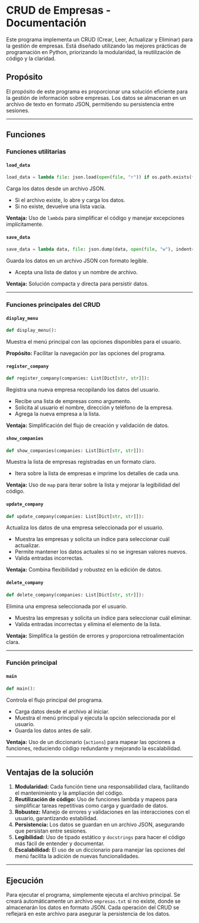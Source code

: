 # CRUD de Empresas - Documentación

Este programa implementa un CRUD (Crear, Leer, Actualizar y Eliminar) para la gestión de empresas. Está diseñado utilizando las mejores prácticas de programación en Python, priorizando la modularidad, la reutilización de código y la claridad.

## Propósito

El propósito de este programa es proporcionar una solución eficiente para la gestión de información sobre empresas. Los datos se almacenan en un archivo de texto en formato JSON, permitiendo su persistencia entre sesiones.

---

## Funciones

### **Funciones utilitarias**

#### `load_data`

```python
load_data = lambda file: json.load(open(file, "r")) if os.path.exists(file) else []
```

Carga los datos desde un archivo JSON.

- Si el archivo existe, lo abre y carga los datos.
- Si no existe, devuelve una lista vacía.

**Ventaja:** Uso de `lambda` para simplificar el código y manejar excepciones implícitamente.

#### `save_data`

```python
save_data = lambda data, file: json.dump(data, open(file, "w"), indent=4)
```

Guarda los datos en un archivo JSON con formato legible.

- Acepta una lista de datos y un nombre de archivo.

**Ventaja:** Solución compacta y directa para persistir datos.

---

### **Funciones principales del CRUD**

#### `display_menu`

```python
def display_menu():
```

Muestra el menú principal con las opciones disponibles para el usuario.

**Propósito:** Facilitar la navegación por las opciones del programa.

#### `register_company`

```python
def register_company(companies: List[Dict[str, str]]):
```

Registra una nueva empresa recopilando los datos del usuario.

- Recibe una lista de empresas como argumento.
- Solicita al usuario el nombre, dirección y teléfono de la empresa.
- Agrega la nueva empresa a la lista.

**Ventaja:** Simplificación del flujo de creación y validación de datos.

#### `show_companies`

```python
def show_companies(companies: List[Dict[str, str]]):
```

Muestra la lista de empresas registradas en un formato claro.

- Itera sobre la lista de empresas e imprime los detalles de cada una.

**Ventaja:** Uso de `map` para iterar sobre la lista y mejorar la legibilidad del código.

#### `update_company`

```python
def update_company(companies: List[Dict[str, str]]):
```

Actualiza los datos de una empresa seleccionada por el usuario.

- Muestra las empresas y solicita un índice para seleccionar cuál actualizar.
- Permite mantener los datos actuales si no se ingresan valores nuevos.
- Valida entradas incorrectas.

**Ventaja:** Combina flexibilidad y robustez en la edición de datos.

#### `delete_company`

```python
def delete_company(companies: List[Dict[str, str]]):
```

Elimina una empresa seleccionada por el usuario.

- Muestra las empresas y solicita un índice para seleccionar cuál eliminar.
- Valida entradas incorrectas y elimina el elemento de la lista.

**Ventaja:** Simplifica la gestión de errores y proporciona retroalimentación clara.

---

### **Función principal**

#### `main`

```python
def main():
```

Controla el flujo principal del programa.

- Carga datos desde el archivo al iniciar.
- Muestra el menú principal y ejecuta la opción seleccionada por el usuario.
- Guarda los datos antes de salir.

**Ventaja:** Uso de un diccionario (`actions`) para mapear las opciones a funciones, reduciendo código redundante y mejorando la escalabilidad.

---

## Ventajas de la solución

1. **Modularidad:** Cada función tiene una responsabilidad clara, facilitando el mantenimiento y la ampliación del código.
2. **Reutilización de código:** Uso de funciones lambda y mapeos para simplificar tareas repetitivas como carga y guardado de datos.
3. **Robustez:** Manejo de errores y validaciones en las interacciones con el usuario, garantizando estabilidad.
4. **Persistencia:** Los datos se guardan en un archivo JSON, asegurando que persistan entre sesiones.
5. **Legibilidad:** Uso de tipado estático y `docstrings` para hacer el código más fácil de entender y documentar.
6. **Escalabilidad:** El uso de un diccionario para manejar las opciones del menú facilita la adición de nuevas funcionalidades.

---

## Ejecución

Para ejecutar el programa, simplemente ejecuta el archivo principal. Se creará automáticamente un archivo `empresas.txt` si no existe, donde se almacenarán los datos en formato JSON. Cada operación del CRUD se reflejará en este archivo para asegurar la persistencia de los datos.
